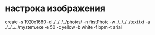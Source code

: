 # настрока изображения

create -s 1920x1680 -d ./../../../photos/ -n firstPhoto -w ./../../../text.txt -a ./../../../mystem.exe -e 50 -c yellow -b white -f bpm -t arial


